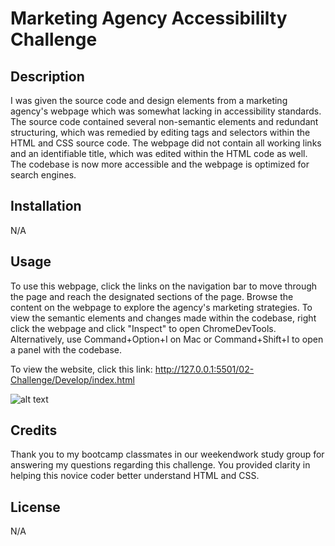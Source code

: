 # Marketing Agency Accessibililty Challenge

## Description

I was given the source code and design elements from a marketing agency's webpage which was somewhat lacking in accessibility standards. The source code contained several non-semantic elements and redundant structuring, which was remedied by editing tags and selectors within the HTML and CSS source code. The webpage did not contain all working links and an identifiable title, which was edited within the HTML code as well. The codebase is now more accessible and the webpage is optimized for search engines.

## Installation

N/A

## Usage

To use this webpage, click the links on the navigation bar to move through the page and reach the designated sections of the page. Browse the content on the webpage to explore the agency's marketing strategies. To view the semantic elements and changes made within the codebase, right click the webpage and click "Inspect" to open ChromeDevTools. Alternatively, use Command+Option+I on Mac or Command+Shift+I to open a panel with the codebase.

To view the website, click this link: http://127.0.0.1:5501/02-Challenge/Develop/index.html

![alt text](assets/images/screenshot.png)


## Credits

Thank you to my bootcamp classmates in our weekendwork study group for answering my questions regarding this challenge. You provided clarity in helping this novice coder better understand HTML and CSS.

## License

N/A

